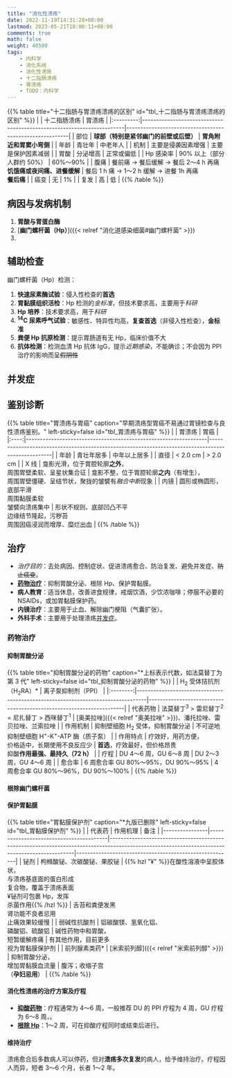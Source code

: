 ```yaml
---
title: "消化性溃疡"
date: 2022-11-19T14:31:28+08:00
lastmod: 2023-05-21T18:00:11+08:00
comments: true
math: false
weight: 40500
tags:
    - 内科学
    - 消化系统
    - 消化性溃疡
    - 十二指肠溃疡
    - 胃溃疡
    - TODO：内科学
---
```


<!--more-->

{{% table title="十二指肠与胃溃疡溃疡的区别" id="tbl_十二指肠与胃溃疡溃疡的区别" %}}
|           | 十二指肠溃疡                                                          | 胃溃疡                                                  |
|:---------:|-----------------------------------------------------------------------|---------------------------------------------------------|
|    部位   | **球部（特别是紧邻幽门的前壁或后壁）**                                | **胃角附近和胃窦小弯侧**                                |
|    年龄   | 青壮年                                                                | 中老年人                                                |
|    机制   | 主要是侵袭因素增强                                                    | 主要是保护因素减弱                                      |
|    胃酸   | 分泌增高                                                              | 正常或偏低                                              |
| Hp 感染率 | 90% 以上（部分人群约 50%）                                            | 60%～90%                                                |
|    腹痛   | 餐前痛 → 餐后缓解 → 餐后 2～4 h 再痛<br/>**饥饿痛或夜间痛、进餐缓解** | 餐后 1 h 痛 → 1～2 h 缓解 → 进餐 1h 再痛<br/>**餐后痛** |
|    癌变   | 无                                                                    | 1%                                                      |
|    复发   | 高                                                                    | 低                                                      |
{{% /table %}}

## 病因与发病机制

1. **胃酸与胃蛋白酶**
2. [**幽门螺杆菌（Hp）**]({{< relref "消化道感染细菌#幽门螺杆菌" >}})
3.

## 辅助检查

幽门螺杆菌（Hp）检测：

1. **快速尿素酶试验**：侵入性检查的**首选**
2. **胃黏膜组织活检**：Hp 检测的*金标准*，但技术要求高，主要用于*科研*
3. **Hp 培养**：技术要求高，用于*科研*
4. **<sup>14</sup>C 尿素呼气试验**：敏感性、特异性均高，**复查首选**（非侵入性检查），**金标准**
5. **粪便 Hp 抗原检测**：提示胃肠道有无 Hp，临床价值不大
6. **抗体检测**：检测血清 Hp 抗体 IgG，提示*近期感染*，不能确诊；不会因为 PPI 治疗的影响而呈~~假阴性~~

## 并发症

## 鉴别诊断

{{% table title="胃溃疡与胃癌" caption="早期溃疡型胃癌不易通过胃镜检查与良性溃疡鉴别。" left-sticky=false id="tbl_胃溃疡与胃癌" %}}
|      | 胃溃疡                                                          | 胃癌                                                                                              |
|:----:|-----------------------------------------------------------------|---------------------------------------------------------------------------------------------------|
| 年龄 | 青壮年居多                                                      | 中年以上居多                                                                                      |
| 直径 | \< 2.0 cm                                                       | \> 2.0 cm                                                                                         |
| X 线 | 龛影光滑，位于胃腔轮廓**之外**，<br/>周围胃壁柔软、呈星状集合征 | 龛影不整，位于胃腔轮廓**之内**（有增生），<br/>周围胃壁僵硬、呈结节状，聚拢的皱襞有*融合中断*现象 |
| 内镜 | 圆形或椭圆形，底部平滑<br/>周围黏膜柔软<br/>皱襞向溃疡集中      | 形状不规则、底部凹凸不平<br/>边缘结节隆起，污秽苔<br/>周围因癌浸润而增厚、糜烂出血                |
{{% /table %}}

## 治疗

- *治疗目的*：去处病因、控制症状、促进溃疡愈合、防治复发、避免并发症、~~防止癌变~~。
- [**药物治疗**](#药物治疗)：抑制胃酸分泌、根除 Hp、保护胃黏膜。
- **病人教育**：适当休息，改善进食规律，戒烟饮酒，少饮浓咖啡；停服不必要的 NSAIDs，或加胃黏膜保护药。
- **内镜治疗**：主要用于止血、解除幽门梗阻（气囊扩张）。
- **外科手术**：主要用于处理溃疡[并发症](#并发症)。

### 药物治疗

#### 抑制胃酸分泌

{{% table title="抑制胃酸分泌的药物" caption="\*上标表示代数，如法莫替丁为第 3 代" left-sticky=false id="tbl_抑制胃酸分泌的药物" %}}
|          | H<sub>2</sub> 受体拮抗剂（H<sub>2</sub>RA）\*                                   | 离子泵抑制剂（PPI）                                                 |
|:--------:|---------------------------------------------------------------------------------|---------------------------------------------------------------------|
| 代表药物 | 法莫替丁<sup>3</sup> \> 雷尼替丁<sup>2</sup> = 尼扎替丁 \> 西咪替丁<sup>1</sup> | [奥美拉唑]({{< relref "奥美拉唑" >}})、潘托拉唑、雷贝拉唑、兰索拉唑 |
| 作用机制 | 抑制壁细胞 H<sub>2</sub> 受体，抑制胃酸分泌                                     | 不可逆地抑制壁细胞 H<sup>+</sup>-K<sup>+</sup>-ATP 酶（质子泵）     |
| 作用特点 | 疗效好，用药方便，<br/>价格适中，长期使用不良反应少                             | **首选**，疗效最好，但价格昂贵<br/>抑酸**作用最强、最持久（72 h）** |
|   疗程   | DU 4～6 周，GU 6～8 周                                                          | DU 2～3 周，GU 4～6 周                                              |
|  愈合率  | 6 周愈合率 GU 80%～95%，DU 90%～95%                                             | 4 周愈合率 GU 80%～96%，DU 90%～100%                                |
{{% /table %}}

#### 根除幽门螺杆菌

#### 保护胃黏膜

{{% table title="胃黏膜保护剂" caption="\*九版已删除" left-sticky=false id="tbl_胃黏膜保护剂" %}}
|                | 代表药                                  | 作用机理                                                                                                                                      | 备注                                                   |
|----------------|-----------------------------------------|-----------------------------------------------------------------------------------------------------------------------------------------------|--------------------------------------------------------|
| 铋剂           | 枸橼酸铋、次碳酸铋、果胶铋              | {{% hzl "¥" %}}在酸性溶液中呈胶体状，<br/>与溃疡基底面的蛋白形成<br/>复合物，覆盖于溃疡表面<br/>¥铋剂可包裹 Hp，发挥<br/>杀菌作用{{% /hzl %}} | 舌苔和粪便发黑<br/>肾功能不良者忌用<br/>止痛效果较缓慢 |
| 弱碱性抗酸剂   | 铝碳酸镁、氢氧化铝、<br/>磷酸铝、硫酸铝 | 碱性药物中和胃酸，<br/>短暂缓解疼痛                                                                                                           | 有其他作用，目前更多<br/>视为胃黏膜保护剂              |
| 前列腺素类药\* | [米索前列醇]({{< relref "米索前列醇" >}}) | 抑制胃酸分泌，<br/>增加胃黏膜血流量                                                                                                           | 腹泻；收缩子宫<br/>（**孕妇忌用**）                    |
{{% /table %}}

#### 消化性溃疡的治疗方案及疗程

- [**抑酸药物**](#抑制胃酸分泌)：疗程通常为 4～6 周，一般推荐 DU 的 PPI 疗程为 4 周，GU 疗程为 6～8 周，。
- [**根除 Hp**](#根除幽门螺杆菌)：1～2 周，可在抑酸疗程同时或结束后进行。

#### 维持治疗

溃疡愈合后多数病人可以停药，但对**溃疡多次复发**的病人，给予维持治疗。疗程因人而异，短者 3～6 个月，长者 1～2 年。
